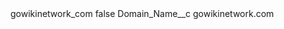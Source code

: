 <?xml version="1.0" encoding="UTF-8"?>
<CustomMetadata xmlns="http://soap.sforce.com/2006/04/metadata" xmlns:xsi="http://www.w3.org/2001/XMLSchema-instance" xmlns:xsd="http://www.w3.org/2001/XMLSchema">
    <label>gowikinetwork_com</label>
    <protected>false</protected>
    <values>
        <field>Domain_Name__c</field>
        <value xsi:type="xsd:string">gowikinetwork.com</value>
    </values>
</CustomMetadata>
